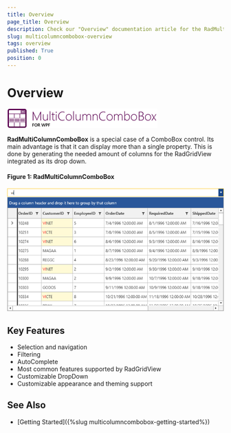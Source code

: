 ```yaml
---
title: Overview
page_title: Overview
description: Check our "Overview" documentation article for the RadMultiColumnComboBox WPF control.
slug: multicolumncombobox-overview
tags: overview
published: True
position: 0
---
```


# Overview

![RadMultiColumnComboBox](images/MultiColumnComboBox_Overview_Icon.png)

__RadMultiColumnComboBox__ is a special case of a ComboBox control. Its main advantage is that it can display more than a single property. This is done by generating the needed amount of columns for the RadGridView integrated as its drop down.

#### __Figure 1: RadMultiColumnComboBox__
![RadMultiColumnComboBox](images/MultiColumnComboBox_Overview.png)

## Key Features

* Selection and navigation
* Filtering
* AutoComplete
* Most common features supported by RadGridView
* Customizable DropDown
* Customizable appearance and theming support

## See Also

* [Getting Started]({%slug multicolumncombobox-getting-started%})
